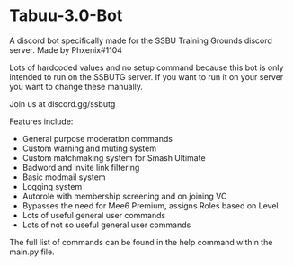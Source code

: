# Tabuu-3.0-Bot
A discord bot specifically made for the SSBU Training Grounds discord server. Made by Phxenix#1104

Lots of hardcoded values and no setup command because this bot is only intended to run on the SSBUTG server. If you want to run it on your server you want to change these manually.

Join us at discord.gg/ssbutg

Features include:
- General purpose moderation commands
- Custom warning and muting system
- Custom matchmaking system for Smash Ultimate
- Badword and invite link filtering
- Basic modmail system
- Logging system
- Autorole with membership screening and on joining VC
- Bypasses the need for Mee6 Premium, assigns Roles based on Level
- Lots of useful general user commands
- Lots of not so useful general user commands

The full list of commands can be found in the help command within the main.py file.
